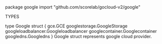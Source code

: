 package google
    import "github.com/scorelab/gocloud-v2/google"


TYPES

type Google struct {
    gce.GCE
    googlestorage.GoogleStorage
    googleloadbalancer.Googleloadbalancer
    googlecontainer.Googlecontainer
    googledns.Googledns
}
    Google struct represents google cloud provider.


